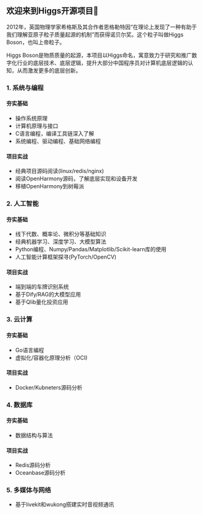## 欢迎来到Higgs开源项目👋

2012年，英国物理学家希格斯及其合作者恩格勒特因“在理论上发现了一种有助于我们理解亚原子粒子质量起源的机制”而获得诺贝尔奖。这个粒子叫做Higgs Boson，也叫上帝粒子。

Higgs Boson是物质质量的起源，本项目以Higgs命名，寓意致力于研究和推广数字化行业的底层技术、底层逻辑，提升大部分中国程序员对计算机底层逻辑的认知，从而激发更多的底层创新。


### 1. 系统与编程
#### 夯实基础
- 操作系统原理
- 计算机原理与接口
- C语言编程，编译工具链深入了解
- 系统编程、驱动编程、基础网络编程

#### 项目实战
- 经典项目源码阅读(linux/redis/nginx)
- 阅读OpenHarmony源码，了解底层实现和设备开发
- 移植OpenHarmony到树莓派

### 2. 人工智能
#### 夯实基础
- 线下代数、概率论、微积分等基础知识
- 经典机器学习、深度学习、大模型算法
- Python编程、Numpy/Pandas/Matplotlib/Scikit-learn库的使用
- 人工智能计算框架探寻(PyTorch/OpenCV)

#### 项目实战
- 端到端的车牌识别系统
- 基于Dify/RAG的大模型应用
- 基于Qlib量化投资应用

### 3. 云计算
#### 夯实基础
- Go语言编程
- 虚拟化/容器化原理分析（OCI)

#### 项目实战
- Docker/Kubneters源码分析

### 4. 数据库
#### 夯实基础
- 数据结构与算法

#### 项目实战
- Redis源码分析
- Oceanbase源码分析

### 5. 多媒体与网络
- 基于livekit和wukong搭建实时音视频通讯
